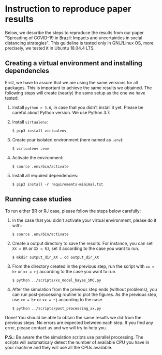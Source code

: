 # Instruction to reproduce paper results

Below, we describe the steps to reproduce the results from our paper "Spreading of COVID-19 in Brazil: Impacts and uncertainties in social distancing strategies". This guideline is tested only in GNU/Linux OS, more precisely, we tested it in Ubuntu 18.04.4 LTS.

## Creating a virtual environment and installing dependencies

First, we have to assure that we are using the same versions for all packages. This is important to achieve the same results we obtained.
The following steps will create (nearly) the same setup as the one we have tested.

1. Install `python > 3.6`, in case that you didn't install it yet. Please be careful about Python version. We use Python 3.7.

2. Install `virtualenv`:
    ```console
    $ pip3 install virtualenv
    ```

3. Create your isolated environment (here named as `.env`):
    ```console
    $ virtualenv .env
    ```

4. Activate the environment:
    ```console
    $ source .env/bin/activate
    ```

5. Install all required dependencies:
    ```console
    $ pip3 install -r requirements-minimal.txt
    ```

## Running case studies

To run either BR or RJ case, please follow the steps below carefully:

1. In the case that you didn't activate your virtual environment, please do it with:
    ```console
    $ source .env/bin/activate
    ```

2. Create a output directory to save the results. For instance, you can set `XX = BR` or `XX = RJ`, set it according to the case you want to run.
    ```console
    $ mkdir output_dir_XX ; cd output_dir_XX
    ```

3. From the directory created in the previous step, run the script with `xx = br` or `xx = rj` according to the case you want to run.
    ```console
    $ python ../scripts/xx_model_bayes_SMC.py
    ```

4. After the simulation from the previous step ends (without problems), you can run post-processing routine to plot the figures. As the previous step, use `xx = br` or `xx = rj` according to the case.
    ```console
    $ python ../scripts/post_processing_xx.py
    ```

Done! You should be able to obtain the same results we did from the previous steps. No errors are expected between each step. If you find any error, please contact us and we will try to help you.

**P.S.:** Be aware the the simulation scripts use parallel processing. The scripts will automaticaly detect the number of available CPU you have in your machine and they will use all the CPUs available.